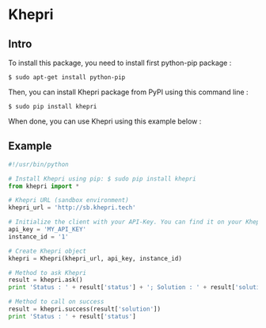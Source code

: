 # Khepri

## Intro

To install this package, you need to install first python-pip package :

```
$ sudo apt-get install python-pip
```

Then, you can install Khepri package from PyPI using this command line :

```
$ sudo pip install khepri
```

When done, you can use Khepri using this example below :


## Example

```python
#!/usr/bin/python

# Install Khepri using pip: $ sudo pip install khepri
from khepri import *

# Khepri URL (sandbox environment)
khepri_url = 'http://sb.khepri.tech'

# Initialize the client with your API-Key. You can find it on your Khepri account.
api_key = 'MY_API_KEY' 
instance_id = '1'

# Create Khepri object
khepri = Khepri(khepri_url, api_key, instance_id)

# Method to ask Khepri
result = khepri.ask()
print 'Status : ' + result['status'] + '; Solution : ' + result['solution']

# Method to call on success
result = khepri.success(result['solution'])
print 'Status : ' + result['status']
```

